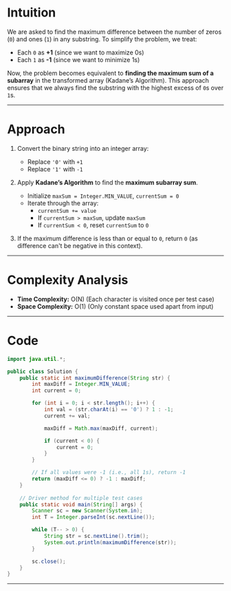 # Intuition

We are asked to find the maximum difference between the number of zeros (`0`) and ones (`1`) in any substring. To simplify the problem, we treat:

* Each `0` as **+1** (since we want to maximize 0s)
* Each `1` as **-1** (since we want to minimize 1s)

Now, the problem becomes equivalent to **finding the maximum sum of a subarray** in the transformed array (Kadane’s Algorithm). This approach ensures that we always find the substring with the highest excess of `0`s over `1`s.

---

# Approach

1. Convert the binary string into an integer array:

   * Replace `'0'` with `+1`
   * Replace `'1'` with `-1`
2. Apply **Kadane’s Algorithm** to find the **maximum subarray sum**.
   * Initialize `maxSum = Integer.MIN_VALUE`, `currentSum = 0`
   * Iterate through the array:
     * `currentSum += value`
     * If `currentSum > maxSum`, update `maxSum`
     * If `currentSum < 0`, reset `currentSum` to `0`
3. If the maximum difference is less than or equal to `0`, return `0` (as difference can't be negative in this context).

---

# Complexity Analysis

* **Time Complexity:** O(N)
  (Each character is visited once per test case)
* **Space Complexity:** O(1)
  (Only constant space used apart from input)

---

# Code

```java
import java.util.*;

public class Solution {
    public static int maximumDifference(String str) {
        int maxDiff = Integer.MIN_VALUE;
        int current = 0;

        for (int i = 0; i < str.length(); i++) {
            int val = (str.charAt(i) == '0') ? 1 : -1;
            current += val;

            maxDiff = Math.max(maxDiff, current);

            if (current < 0) {
                current = 0;
            }
        }

        // If all values were -1 (i.e., all 1s), return -1
        return (maxDiff <= 0) ? -1 : maxDiff;
    }
    
    // Driver method for multiple test cases
    public static void main(String[] args) {
        Scanner sc = new Scanner(System.in);
        int T = Integer.parseInt(sc.nextLine());

        while (T-- > 0) {
            String str = sc.nextLine().trim();
            System.out.println(maximumDifference(str));
        }

        sc.close();
    }
}
```

---

